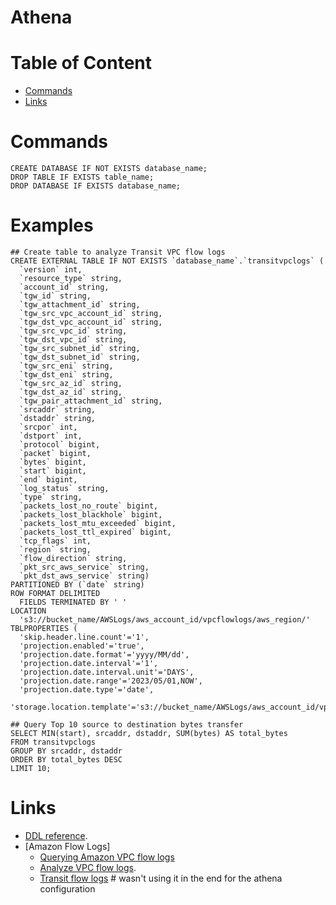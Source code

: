 # Athena

# Table of Content
* [Commands](#commands)
* [Links](#links)

# Commands
```
CREATE DATABASE IF NOT EXISTS database_name;
DROP TABLE IF EXISTS table_name;
DROP DATABASE IF EXISTS database_name;
```

# Examples
```
## Create table to analyze Transit VPC flow logs
CREATE EXTERNAL TABLE IF NOT EXISTS `database_name`.`transitvpclogs` (
  `version` int, 
  `resource_type` string, 
  `account_id` string, 
  `tgw_id` string, 
  `tgw_attachment_id` string, 
  `tgw_src_vpc_account_id` string, 
  `tgw_dst_vpc_account_id` string, 
  `tgw_src_vpc_id` string, 
  `tgw_dst_vpc_id` string, 
  `tgw_src_subnet_id` string, 
  `tgw_dst_subnet_id` string, 
  `tgw_src_eni` string, 
  `tgw_dst_eni` string, 
  `tgw_src_az_id` string, 
  `tgw_dst_az_id` string, 
  `tgw_pair_attachment_id` string, 
  `srcaddr` string, 
  `dstaddr` string, 
  `srcpor` int, 
  `dstport` int, 
  `protocol` bigint, 
  `packet` bigint, 
  `bytes` bigint, 
  `start` bigint, 
  `end` bigint, 
  `log_status` string, 
  `type` string, 
  `packets_lost_no_route` bigint, 
  `packets_lost_blackhole` bigint, 
  `packets_lost_mtu_exceeded` bigint, 
  `packets_lost_ttl_expired` bigint, 
  `tcp_flags` int, 
  `region` string, 
  `flow_direction` string, 
  `pkt_src_aws_service` string, 
  `pkt_dst_aws_service` string)
PARTITIONED BY (`date` string)
ROW FORMAT DELIMITED 
  FIELDS TERMINATED BY ' ' 
LOCATION
  's3://bucket_name/AWSLogs/aws_account_id/vpcflowlogs/aws_region/'
TBLPROPERTIES (
  'skip.header.line.count'='1',
  'projection.enabled'='true', 
  'projection.date.format'='yyyy/MM/dd', 
  'projection.date.interval'='1', 
  'projection.date.interval.unit'='DAYS', 
  'projection.date.range'='2023/05/01,NOW', 
  'projection.date.type'='date', 
  'storage.location.template'='s3://bucket_name/AWSLogs/aws_account_id/vpcflowlogs/aws_region/${date}')

## Query Top 10 source to destination bytes transfer
SELECT MIN(start), srcaddr, dstaddr, SUM(bytes) AS total_bytes
FROM transitvpclogs
GROUP BY srcaddr, dstaddr
ORDER BY total_bytes DESC
LIMIT 10;
```


# Links

* [DDL reference](https://docs.aws.amazon.com/athena/latest/ug/ddl-reference.html).
* [Amazon Flow Logs]
    * [Querying Amazon VPC flow logs](https://docs.aws.amazon.com/athena/latest/ug/vpc-flow-logs.html)
    * [Analyze VPC flow logs](https://repost.aws/knowledge-center/athena-analyze-vpc-flow-logs).
    * [Transit flow logs](https://sjramblings.io/unleashing-the-power-of-aws-athena-on-transit-gateway-flow-logs) # wasn't using it in the end for the athena configuration
